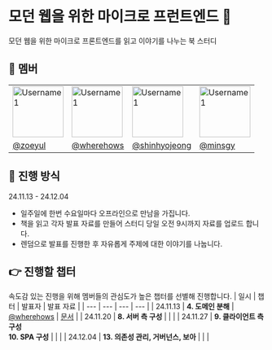 # 모던 웹을 위한 마이크로 프런트엔드 📖
모던 웹을 위한 마이크로 프론트엔드를 읽고 이야기를 나누는 북 스터디 

## 👋 멤버 
<table>
  <tr>
    <td><img src="https://github.com/zoeyul.png" width="100px;" alt="Username1"/></td>
    <td><img src="https://github.com/wherehows.png" width="100px;" alt="Username1"/></td>
    <td><img src="https://github.com/shinhyojeong.png" width="100px;" alt="Username1"/></td>
    <td><img src="https://github.com/minsgy.png" width="100px;" alt="Username1"/></td>
  </tr>
  <tr>
    <td><a href="https://github.com/zoeyul">@zoeyul</a></td>
    <td><a href="https://github.com/wherehows">@wherehows</a></td>
    <td><a href="https://github.com/shinhyojeong" >@shinhyojeong</a></td>
    <td><a href="https://github.com/minsgy">@minsgy</a></td>
  </tr>
</table>

## 🤝 진행 방식
24.11.13 - 24.12.04
* 일주일에 한번 수요일마다 오프라인으로 만남을 가집니다.
* 책을 읽고 각자 발표 자료를 만들어 스터디 당일 오전 9시까지 자료를 업로드 합니다.
* 렌덤으로 발표를 진행한 후 자유롭게 주제에 대한 이야기를 나눕니다.

## 👉 진행할 챕터
속도감 있는 진행을 위해 멤버들의 관심도가 높은 챕터를 선별해 진행합니다.
| 일시 | 챕터 | 발표자 | 발표 자료 | 
| --- | --- | --- | --- |
| 24.11.13 | **4. 도메인 분해** | [@wherehows](https://github.com/wherehows) | [문서](https://github.com/Seongsu-Book-Club/the_art_of_micro_frontends/blob/main/4.%EB%8F%84%EB%A9%94%EC%9D%B8_%EB%B6%84%ED%95%B4/younghoo/younghoo.md) | 
| 24.11.20 | **8. 서버 측 구성** |  |   |
| 24.11.27 | **9. 클라이언트 측 구성 <br/> 10. SPA 구성** |  |   |
| 24.12.04 | **13. 의존성 관리, 거버넌스, 보아** |  |   | 
